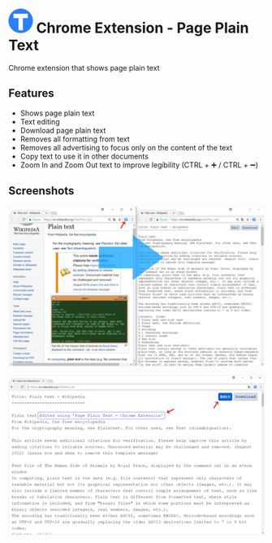# ![btn_circle_text.48x48.png](ico/btn_circle_text.48x48.png) Chrome Extension - Page Plain Text 

Chrome extension that shows page plain text
## Features

- Shows page plain text
- Text editing
- Download page plain text
- Removes all formatting from text
- Removes all advertising to focus only on the content of the text
- Copy text to use it in other documents
- Zoom In and Zoom Out text to improve legibility (CTRL + ➕ / CTRL + ➖)

## Screenshots

![screenshot.png](doc/screenshot.png) 

![screenshot-2.png](doc/screenshot-2.png) 